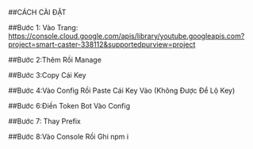##CÁCH CÀI ĐẶT

##Bước 1: Vào Trang: https://console.cloud.google.com/apis/library/youtube.googleapis.com?project=smart-caster-338112&supportedpurview=project

##Bước 2:Thêm Rồi Manage

##Bước 3:Copy Cái Key

##Bước 4:Vào Config Rồi Paste Cái Key Vào (Không Được Để Lộ Key)

##Bước 6:Điền Token Bot Vào Config

##Bước 7: Thay Prefix

##Bước 8:Vào Console Rồi Ghi npm i


